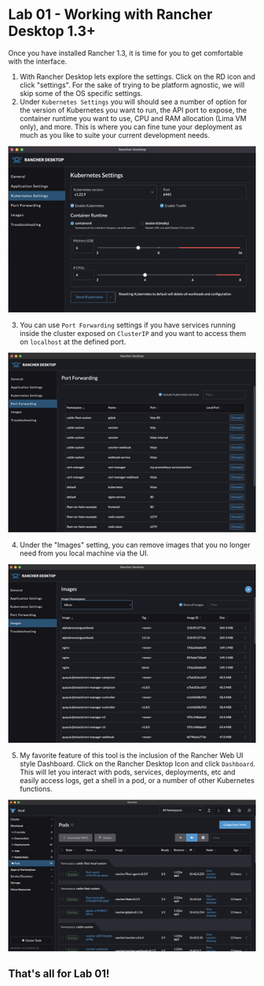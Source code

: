 # Lab 01 - Working with Rancher Desktop 1.3+

Once you have installed Rancher 1.3, it is time for you to get comfortable with the interface.

1. With Rancher Desktop lets explore the settings. Click on the RD icon and click "settings". For the sake of trying to be platform agnostic, we will skip some of the OS specific settings.
2. Under `Kubernetes Settings` you will should see a number of option for the version of Kubernetes you want to run, the API port to expose, the container runtime you want to use, CPU and RAM allocation (Lima VM only), and more. This is where you can fine tune your deployment as much as you like to suite your current development needs.


![Kubernetes Settings](assets/rd-kubernetes-settings.png)


3. You can use `Port Forwarding` settings if you have services running inside the cluster exposed on `ClusterIP` and you want to access them on `localhost` at the defined port. 

![Port Forwarding](assets/rd-port-forwarding.png)

4. Under the "Images" setting, you can remove images that you no longer need from you local machine via the UI.

![Images](assets/rd-images.png)

5. My favorite feature of this tool is the inclusion of the Rancher Web UI style Dashboard. Click on the Rancher Desktop Icon and click `Dashboard`. This will let you interact with pods, services, deployments, etc and easily access logs, get a shell in a pod, or a number of other Kubernetes functions.

![Dashboard](assets/rd-dashboard.png)

## That's all for Lab 01!